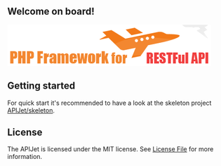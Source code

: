 ## Welcome on board!
![Logo](https://raw.githubusercontent.com/APIJet/APIJet/master/resources/api-jet-logo.png)

## Getting started
For quick start it's recommended to have a look at the skeleton project [APIJet/skeleton](https://github.com/APIJet/skeleton).

## License
The APIJet is licensed under the MIT license. See [License File](LICENSE) for more information.
